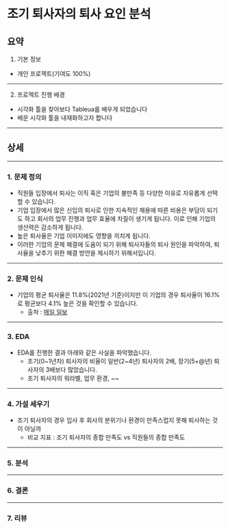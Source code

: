 조기 퇴사자의 퇴사 요인 분석
==============

요약
--------------------------------------
1. 기본 정보
- 개인 프로젝트(기여도 100%)
***
2. 프로젝트 진행 배경
- 시각화 툴을 찾아보다 Tableua를 배우게 되었습니다
- 배운 시각화 툴을 내재화하고자 합니다
***


상세
--------
***
### 1. 문제 정의
   
- 직원들 입장에서 퇴사는 이직 혹은 기업의 불만족 등 다양한 이유로 자유롭게 선택할 수 있습니다.​​
- 기업 입장에서 많은 신입의 퇴사로 인한 지속적인 채용에 따른 비용은 부담이 되기도 하고 회사의 업무 진행과 업무 효율에 차질이 생기게 됩니다. 이로 인해 기업의 생산력은 감소하게 됩니다.
- 높은 퇴사율은 기업 이미지에도 영향을 끼치게 됩니다.
- 이러한 기업의 문제 해결에 도움이 되기 위해 퇴사자들의 퇴사 원인을 파악하여, 퇴사율을 낮추기 위한 해결 방안을 제시하기 위해서입니다.​

***
### 2. 문제 인식
- 기업의 평균 퇴사율은 11.8%(2021년 기준)이지만 이 기업의 경우 퇴사율이 16.1%로 평균보다 4.1% 높은 것을 확인할 수 있습니다. 
    - 출처 : [매일 일보](https://www.m-i.kr/news/articleView.html?idxno=886595)
  
-------

### 3. EDA

- EDA를 진행한 결과 아래와 같은 사실을 파악했습니다.
    - 조기(0~1년차) 퇴사자의 비율이 일반(2~4년) 퇴사자의 2배, 장기(5+@년) 퇴사자의 3배보다 많았습니다.
    - 조기 퇴사자의 워라벨, 업무 환경, ~~
------ 

### 4. 가설 세우기
- 조기 퇴사자의 경우 입사 후 회사의 분위기나 환경이 만족스럽지 못해 퇴사하는 것이 아닐까
  - 비교 지표 : 조기 퇴사자의 종합 만족도 vs 직원들의 종합 만족도

---------

### 5. 분석

----------

### 6. 결론

-----

### 7. 리뷰